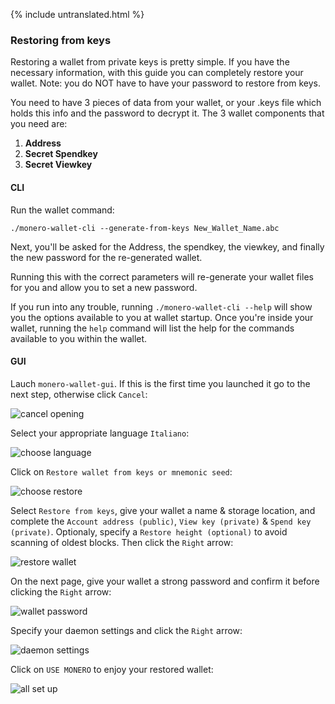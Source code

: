 {% include untranslated.html %}
### Restoring from keys

Restoring a wallet from private keys is pretty simple. If you have the necessary information, with this guide you can completely restore your wallet. Note: you do NOT have to have your password to restore from keys.

You need to have 3 pieces of data from your wallet, or your .keys file which holds this info and the password to decrypt it. The 3 wallet components that you need are:

1. **Address**
2. **Secret Spendkey**
3. **Secret Viewkey**


#### CLI

Run the wallet command:

`./monero-wallet-cli --generate-from-keys New_Wallet_Name.abc`

Next, you'll be asked for the Address, the spendkey, the viewkey, and finally the new password for the re-generated wallet.

Running this with the correct parameters will re-generate your wallet files for you and allow you to set a new password.

If you run into any trouble, running `./monero-wallet-cli --help` will show you the options available to you at wallet startup. Once you're inside your wallet, running the `help` command will list the help for the commands available to you within the wallet.

#### GUI

Lauch `monero-wallet-gui`. If this is the first time you launched it go to the next step, otherwise click `Cancel`:

![cancel opening](png/restore_from_keys/cancel-opening.png)

Select your appropriate language `Italiano`:

![choose language](png/restore_from_keys/choose-language.png)

Click on `Restore wallet from keys or mnemonic seed`:

![choose restore](png/restore_from_keys/choose-restore.png)

Select `Restore from keys`, give your wallet a name & storage location, and complete the `Account address (public)`, `View key (private)` & `Spend key (private)`. Optionaly, specify a `Restore height (optional)` to avoid scanning of oldest blocks. Then click the `Right` arrow:

![restore wallet](png/restore_from_keys/restore-wallet.png)

On the next page, give your wallet a strong password and confirm it before clicking the `Right` arrow:

![wallet password](png/restore_from_keys/wallet-password.png)

Specify your daemon settings and click the `Right` arrow:

![daemon settings](png/restore_from_keys/daemon-settings.png)

Click on `USE MONERO` to enjoy your restored wallet:

![all set up](png/restore_from_keys/all-set-up.png)
